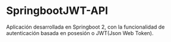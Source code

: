 # SpringbootJWT-API

Aplicación desarrollada en Springboot 2, con la funcionalidad de autenticación basada en posesión o JWT(Json Web Token).
